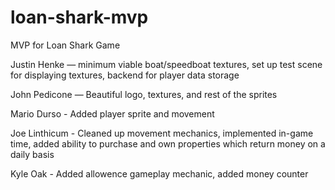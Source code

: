 # loan-shark-mvp
MVP for Loan Shark Game

Justin Henke — minimum viable boat/speedboat textures, set up test scene for displaying textures, backend for player data storage

John Pedicone — Beautiful logo, textures, and rest of the sprites

Mario Durso - Added player sprite and movement

Joe Linthicum - Cleaned up movement mechanics, implemented in-game time, added ability to purchase and own properties which return money on a daily basis

Kyle Oak - Added allowence gameplay mechanic, added money counter

